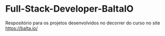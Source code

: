 # Full-Stack-Developer-BaltaIO
Respositório para os projetos desenvolvidos no decorrer do curso no site https://balta.io/
